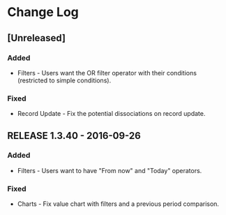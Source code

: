 # Change Log

## [Unreleased]
### Added
- Filters - Users want the OR filter operator with their conditions (restricted to simple conditions).

### Fixed
- Record Update - Fix the potential dissociations on record update.

## RELEASE 1.3.40 - 2016-09-26
### Added
- Filters - Users want to have "From now" and "Today" operators.

### Fixed
- Charts - Fix value chart with filters and a previous period comparison.
